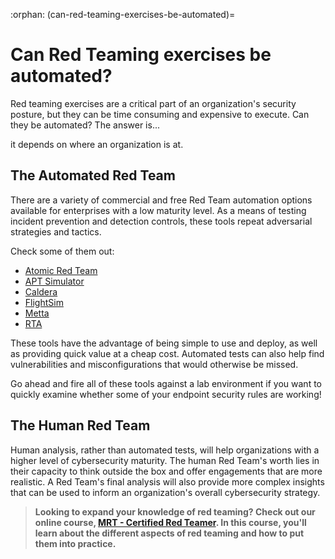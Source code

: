 :orphan:
(can-red-teaming-exercises-be-automated)=
# Can Red Teaming exercises be automated?

Red teaming exercises are a critical part of an organization's security posture, but they can be time consuming and expensive to execute. Can they be automated? The answer is... 

it depends on where an organization is at.

## The Automated Red Team

There are a variety of commercial and free Red Team automation options available for enterprises with a low maturity level. As a means of testing incident prevention and detection controls, these tools repeat adversarial strategies and tactics.

Check some of them out:

- [Atomic Red Team](https://atomicredteam.io/)
- [APT Simulator](https://github.com/NextronSystems/APTSimulator)
- [Caldera](https://github.com/mitre/caldera)
- [FlightSim](https://github.com/alphasoc/flightsim)
- [Metta](https://github.com/uber-common/metta)
- [RTA](https://github.com/endgameinc/RTA)

These tools have the advantage of being simple to use and deploy, as well as providing quick value at a cheap cost. Automated tests can also help find vulnerabilities and misconfigurations that would otherwise be missed.

Go ahead and fire all of these tools against a lab environment if you want to quickly examine whether some of your endpoint security rules are working!

## The Human Red Team

Human analysis, rather than automated tests, will help organizations with a higher level of cybersecurity maturity. The human Red Team's worth lies in their capacity to think outside the box and offer engagements that are more realistic. A Red Team's final analysis will also provide more complex insights that can be used to inform an organization's overall cybersecurity strategy.

> **Looking to expand your knowledge of red teaming? Check out our online course, [MRT - Certified Red Teamer](https://www.mosse-institute.com/certifications/mrt-certified-red-teamer.html). In this course, you'll learn about the different aspects of red teaming and how to put them into practice.**